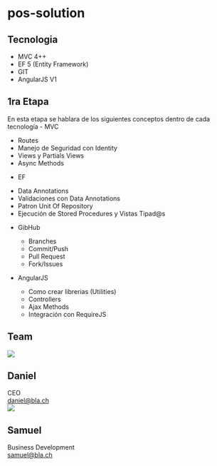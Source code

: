 # pos-solution
<h2>Tecnologia</h2>

- MVC  4++ 
- EF 5 (Entity Framework)
- GIT
- AngularJS V1

<h2>1ra Etapa</h2>
En esta etapa se hablara de los siguientes conceptos dentro de cada tecnología
 - MVC 
   <ul>
    <li>Routes</li>
    <li>Manejo de Seguridad con Identity</li>
    <li>Views y Partials Views</li>
    <li>Async Methods</li>
  </ul>

 - EF
  <ul>
    <li>Data Annotations</li>
    <li>Validaciones con Data Annotations</li>
    <li>Patron Unit Of Repository</li>
    <li>Ejecución de Stored Procedures y Vistas Tipad@s</li>
  </ul>

- GibHub
  <ul>
    <li>Branches</li>
    <li>Commit/Push</li>
    <li>Pull Request</li>
    <li>Fork/Issues</li>
  </ul>

- AngularJS
  <ul>
    <li>Como crear librerias (Utilities)</li>
    <li>Controllers</li>
    <li>Ajax Methods</li>
    <li>Integración con RequireJS</li>
  </ul>

<link href="https://raw.githubusercontent.com/angelfeliz/pos-solution/Dev/presentation.css" rel="stylesheet">
<h2>Team</h2>

<div class="container">
	<div class="row">
        <div class="col-sm-6">
            <div class="business-card">
                <div class="media">
                    <div class="media-left">
                        <img class="media-object img-circle profile-img" src="http://s3.amazonaws.com/37assets/svn/765-default-avatar.png">
                    </div>
                    <div class="media-body">
                        <h2 class="media-heading">Daniel</h2>
                        <div class="job">CEO</div>
                        <div class="mail"><a href="mailto:daniel@bla.ch">daniel@bla.ch</a> </div>
                    </div>
                </div>
            </div>
        </div>
        <div class="col-sm-6">
            <div class="business-card">
                <div class="media">
                    <div class="media-left">
                        <img class="media-object img-circle profile-img" src="http://s3.amazonaws.com/37assets/svn/765-default-avatar.png">
                    </div>
                    <div class="media-body">
                        <h2 class="media-heading">Samuel</h2>
                        <div class="job">Business Development</div>
                        <div class="mail"><a href="mailto:samuel@bla.ch">samuel@bla.ch</a> </div>
                    </div>
                </div>
            </div>
        </div>
	</div>
</div>
